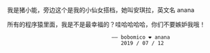 我是猪小能，旁边这个是我的小仙女搭档，她叫安琪拉，英文名 anana

所有的程序猿里面，我是不是最幸福的？哇哈哈哈哈，你们不要嫉妒我哦！


                                      —— bobomico ❤ anana
                                         2019 / 07 / 12 
